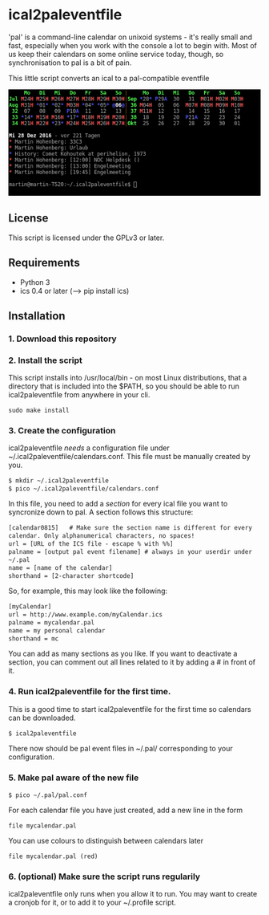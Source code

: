 # ical2paleventfile

'pal' is a command-line calendar on unixoid systems - it's really small and fast, especially when you work with the console a lot  to begin with. Most of us keep their calendars on some online service today, though, so synchronisation to pal is a bit of pain. 

This little script converts an ical to a pal-compatible eventfile

![Screenshot](documentation/example.png)

## License

This script is licensed under the GPLv3 or later.

## Requirements

* Python 3
* ics 0.4 or later (--> pip install ics)


## Installation

### 1. Download this repository
### 2. Install the script

This script installs into /usr/local/bin - on most Linux distributions, that a directory that is included into the $PATH, so you should be able to run ical2paleventfile from anywhere in your cli.

    sudo make install

### 3. Create the configuration

ical2paleventfile *needs* a configuration file under ~/.ical2paleventfile/calendars.conf. This file must be manually created by you.

    $ mkdir ~/.ical2paleventfile
    $ pico ~/.ical2paleventfile/calendars.conf

In this file, you need to add a *section* for every ical file you want to syncronize down to pal. A section follows this structure:

    [calendar0815]   # Make sure the section name is different for every calendar. Only alphanumerical characters, no spaces!
    url = [URL of the ICS file - escape % with %%]
    palname = [output pal event filename] # always in your userdir under ~/.pal
    name = [name of the calendar]
    shorthand = [2-character shortcode]

So, for example, this may look like the following:

    [myCalendar]
    url = http://www.example.com/myCalendar.ics
    palname = mycalendar.pal
    name = my personal calendar
    shorthand = mc

You can add as many sections as you like. If you want to deactivate a section, you can comment out all lines related to it by adding a # in front of it.

### 4. Run ical2paleventfile for the first time.

This is a good time to start ical2paleventfile for the first time so calendars can be downloaded. 

    $ ical2paleventfile

There now should be pal event files in ~/.pal/ corresponding to your configuration.

### 5. Make pal aware of the new file

    $ pico ~/.pal/pal.conf

For each calendar file you have just created, add a new line in the form

    file mycalendar.pal

You can use colours to distinguish between calendars later

    file mycalendar.pal (red)

### 6. (optional) Make sure the script runs regularily

ical2paleventfile only runs when you allow it to run. You may want to create a cronjob for it, or to add it to your ~/.profile script.
